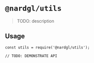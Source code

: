 # `@nardgl/utils`

> TODO: description

## Usage

```
const utils = require('@nardgl/utils');

// TODO: DEMONSTRATE API
```

